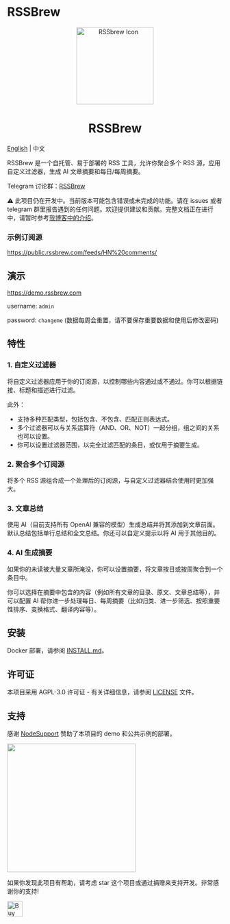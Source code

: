# RSSBrew

<div align="center">
  <img src="https://github.com/user-attachments/assets/f3c46cec-bd6d-4184-9970-db3cb79a3c9e" alt="RSSbrew Icon" width="180"/>
  <h1>RSSBrew</h1>
</div>

[English](README.md) | 中文

RSSBrew 是一个自托管、易于部署的 RSS 工具，允许你聚合多个 RSS 源，应用自定义过滤器，生成 AI 文章摘要和每日/每周摘要。

Telegram 讨论群：[RSSBrew](https://t.me/rssbrew)

⚠️ 此项目仍在开发中。当前版本可能包含错误或未完成的功能。请在 issues 或者 telegram 群里报告遇到的任何问题。欢迎提供建议和贡献。完整文档正在进行中，请暂时参考[我博客中的介绍](https://yinan.me/rssbrew-config)。

### 示例订阅源

https://public.rssbrew.com/feeds/HN%20comments/

## 演示

https://demo.rssbrew.com

username: `admin`

password: `changeme` (数据每周会重置，请不要保存重要数据和使用后修改密码)

## 特性

### 1. 自定义过滤器

将自定义过滤器应用于你的订阅源，以控制哪些内容通过或不通过。你可以根据链接、标题和描述进行过滤。

此外：

- 支持多种匹配类型，包括包含、不包含、匹配正则表达式。
- 多个过滤器可以与关系运算符（AND、OR、NOT）一起分组，组之间的关系也可以设置。
- 你可以设置过滤器范围，以完全过滤匹配的条目，或仅用于摘要生成。

### 2. 聚合多个订阅源

将多个 RSS 源组合成一个处理后的订阅源，与自定义过滤器结合使用时更加强大。

### 3. 文章总结

使用 AI（目前支持所有 OpenAI 兼容的模型）生成总结并将其添加到文章前面。默认总结包括单行总结和全文总结。你还可以自定义提示以将 AI 用于其他目的。

### 4. AI 生成摘要

如果你的未读被大量文章所淹没，你可以设置摘要，将文章按日或按周聚合到一个条目中。

你可以选择在摘要中包含的内容（例如所有文章的目录、原文、文章总结等），并可以配置 AI 帮你进一步处理每日、每周摘要（比如归类、进一步筛选、按照重要性排序、变换格式、翻译内容等）。

## 安装

Docker 部署，请参阅 [INSTALL.md](INSTALL.md)。

## 许可证

本项目采用 AGPL-3.0 许可证 - 有关详细信息，请参阅 [LICENSE](LICENSE) 文件。

## 支持

感谢 [NodeSupport](https://github.com/NodeSeekDev/NodeSupport) 赞助了本项目的 demo 和公共示例的部署。

<div align="left">
  <a href="https://yxvm.com/">
    <img src="https://github.com/user-attachments/assets/ea85cf8c-9c83-4e57-a211-eb7708847647" width="300" />
  </a>
</div>

如果你发现此项目有帮助，请考虑 star 这个项目或通过捐赠来支持开发。非常感谢你的支持!


<a href='https://ko-fi.com/yinanc' target='_blank'> <img height='36'
style='border:0px;height:36px;' src='https://cdn.ko-fi.com/cdn/kofi1.png?v=3'
border='0' alt='Buy Me a Coffee at ko-fi.com' /></a>
